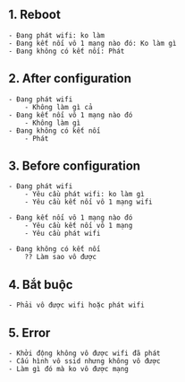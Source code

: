 ## 1. Reboot 
    
    - Đang phát wifi: ko làm 
    - Đang kết nối vô 1 mạng nào đó: Ko làm gì
    - Đang không có kết nối: Phát 

## 2. After configuration
    - Đang phát wifi
        - Không làm gì cả
    - Đang kết nối vô 1 mạng nào đó
        - Không làm gì
    - Đang không có kết nối
        - Phát 

## 3. Before configuration
    - Đang phát wifi
        - Yêu cầu phát wifi: ko làm gì
        - Yêu cầu kết nối vô 1 mạng wifi
        
    - Đang kết nối vô 1 mạng nào đó
        - Yêu cầu kết nối vô 1 mạng
        - Yêu cầu phát wifi
        
    - Đang không có kết nối
        ?? Làm sao vô được
        
## 4. Bắt buộc
    - Phải vô được wifi hoặc phát wifi
    
## 5. Error
    - Khởi động không vô được wifi đã phát
    - Cấu hình vô ssid nhưng không vô được
    - Làm gì đó mà ko vô được mạng